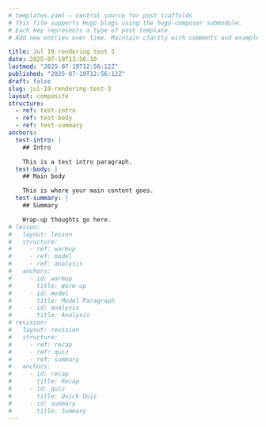 ```yaml
---
# templates.yaml — central source for post scaffolds
# This file supports Hugo blogs using the hugo-composer submodule.
# Each key represents a type of post template.
# Add new entries over time. Maintain clarity with comments and examples.

title: Jul 19 rendering test 3
date: 2025-07-19T13:56:10
lastmod: "2025-07-19T12:56:12Z"
published: "2025-07-19T12:56:12Z"
draft: false
slug: jul-19-rendering-test-3
layout: composite
structure:
  - ref: test-intro
  - ref: test-body
  - ref: test-summary
anchors:
  test-intro: |
    ## Intro

    This is a test intro paragraph.
  test-body: |
    ## Main body

    This is where your main content goes.
  test-summary: |
    ## Summary

    Wrap-up thoughts go here.
# lesson:
#   layout: lesson
#   structure:
#     - ref: warmup
#     - ref: model
#     - ref: analysis
#   anchors:
#     - id: warmup
#       title: Warm-up
#     - id: model
#       title: Model Paragraph
#     - id: analysis
#       title: Analysis
# revision:
#   layout: revision
#   structure:
#     - ref: recap
#     - ref: quiz
#     - ref: summary
#   anchors:
#     - id: recap
#       title: Recap
#     - id: quiz
#       title: Quick Quiz
#     - id: summary
#       title: Summary
---
```

<!-- test-intro --> <!-- test-body --> <!-- test-summary -->
